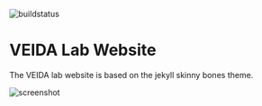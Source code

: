 ![buildstatus](https://travis-ci.org/veidalab/veidalab.github.io.svg?branch=master)

# VEIDA Lab Website
The VEIDA lab website is based on the jekyll skinny bones theme.

![screenshot](http://mmistakes.github.io/skinny-bones-jekyll/images/skinny-bones-theme-feature.jpg)


